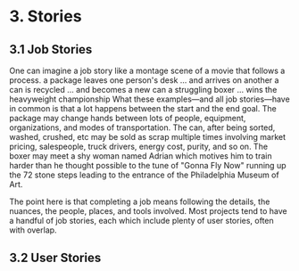 ---
---

# 3. Stories

## 3.1 Job Stories

One can imagine a job story like a montage scene of a movie that follows a process.
a package leaves one person's desk ... and arrives on another
a can is recycled ... and becomes a new can
a struggling boxer ... wins the heavyweight championship
What these examples—and all job stories—have in common is that a lot happens between the start and the end goal. The package may change hands between lots of people, equipment, organizations, and modes of transportation. The can, after being sorted, washed, crushed, etc may be sold as scrap multiple times involving market pricing, salespeople, truck drivers, energy cost, purity, and so on. The boxer may meet a shy woman named Adrian which motives him to train harder than he thought possible to the tune of "Gonna Fly Now" running up the 72 stone steps leading to the entrance of the Philadelphia Museum of Art.

The point here is that completing a job means following the details, the nuances, the people, places, and tools involved. Most projects tend to have a handful of job stories, each which include plenty of user stories, often with overlap.

## 3.2 User Stories
